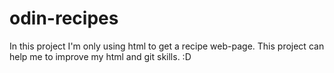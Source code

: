 # odin-recipes
In this project I'm only using html to get a recipe web-page.
This project can help me to improve my html and git skills. :D